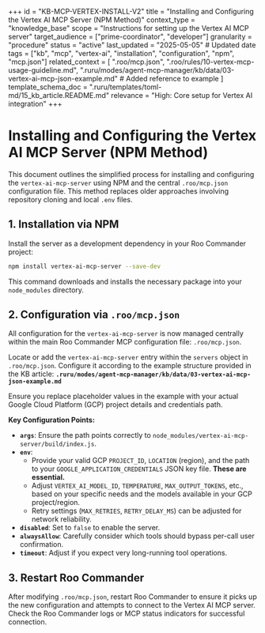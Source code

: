 +++
id = "KB-MCP-VERTEX-INSTALL-V2"
title = "Installing and Configuring the Vertex AI MCP Server (NPM Method)"
context_type = "knowledge_base"
scope = "Instructions for setting up the Vertex AI MCP server"
target_audience = ["prime-coordinator", "developer"]
granularity = "procedure"
status = "active"
last_updated = "2025-05-05" # Updated date
tags = ["kb", "mcp", "vertex-ai", "installation", "configuration", "npm", "mcp.json"]
related_context = [
    ".roo/mcp.json",
    ".roo/rules/10-vertex-mcp-usage-guideline.md",
    ".ruru/modes/agent-mcp-manager/kb/data/03-vertex-ai-mcp-json-example.md" # Added reference to example
    ]
template_schema_doc = ".ruru/templates/toml-md/15_kb_article.README.md"
relevance = "High: Core setup for Vertex AI integration"
+++

# Installing and Configuring the Vertex AI MCP Server (NPM Method)

This document outlines the simplified process for installing and configuring the `vertex-ai-mcp-server` using NPM and the central `.roo/mcp.json` configuration file. This method replaces older approaches involving repository cloning and local `.env` files.

## 1. Installation via NPM

Install the server as a development dependency in your Roo Commander project:

```bash
npm install vertex-ai-mcp-server --save-dev
```

This command downloads and installs the necessary package into your `node_modules` directory.

## 2. Configuration via `.roo/mcp.json`

All configuration for the `vertex-ai-mcp-server` is now managed centrally within the main Roo Commander MCP configuration file: `.roo/mcp.json`.

Locate or add the `vertex-ai-mcp-server` entry within the `servers` object in `.roo/mcp.json`. Configure it according to the example structure provided in the KB article:
**`.ruru/modes/agent-mcp-manager/kb/data/03-vertex-ai-mcp-json-example.md`**

Ensure you replace placeholder values in the example with your actual Google Cloud Platform (GCP) project details and credentials path.

**Key Configuration Points:**

*   **`args`**: Ensure the path points correctly to `node_modules/vertex-ai-mcp-server/build/index.js`.
*   **`env`**:
    *   Provide your valid GCP `PROJECT_ID`, `LOCATION` (region), and the path to your `GOOGLE_APPLICATION_CREDENTIALS` JSON key file. **These are essential.**
    *   Adjust `VERTEX_AI_MODEL_ID`, `TEMPERATURE`, `MAX_OUTPUT_TOKENS`, etc., based on your specific needs and the models available in your GCP project/region.
    *   Retry settings (`MAX_RETRIES`, `RETRY_DELAY_MS`) can be adjusted for network reliability.
*   **`disabled`**: Set to `false` to enable the server.
*   **`alwaysAllow`**: Carefully consider which tools should bypass per-call user confirmation.
*   **`timeout`**: Adjust if you expect very long-running tool operations.

## 3. Restart Roo Commander

After modifying `.roo/mcp.json`, restart Roo Commander to ensure it picks up the new configuration and attempts to connect to the Vertex AI MCP server. Check the Roo Commander logs or MCP status indicators for successful connection.
